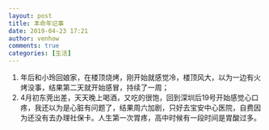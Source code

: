 ```yaml
---
layout: post
title: 本命年记事
date: 2019-04-23 17:21
author: venhow
comments: true
categories: [生活]
---
```

<ol>
    <li>年后和小玲回娘家，在楼顶烧烤，刚开始就感觉冷，楼顶风大，以为一边有火烤没事，结果第二天就开始感冒，持续了一周；</li>
    <li>4月初东莞出差，天天晚上喝酒，又吃的很饱，回到深圳后19号开始感觉心口疼，我还以为是心脏有问题了，结果周六加剧，只好去宝安中心医院，自费因为还没有去办理社保卡。人生第一次胃疼，高中时候有一段时间是胃酸过多。</li>
</ol>
